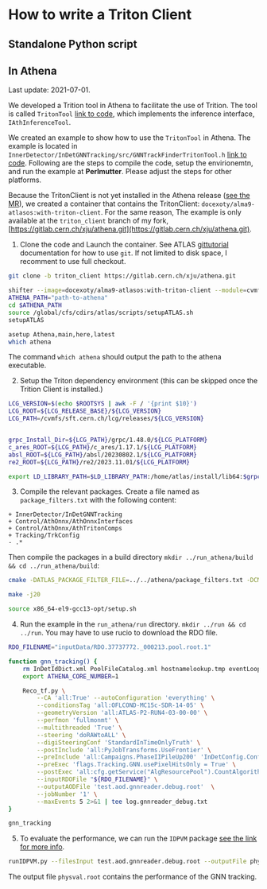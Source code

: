# How to write a Triton Client

## Standalone Python script

## In Athena

Last update: 2021-07-01.

We developed a Trition tool in Athena to facilitate the use of Trition. The tool is called `TritonTool` [link to code](https://gitlab.cern.ch/xju/athena/-/blob/triton_client/Control/AthOnnx/AthTritonComps/src/TritonTool.h?ref_type=heads), which implements the inference interface, `IAthInferenceTool`. 

We created an example to show how to use the `TritonTool` in Athena. The example is located in `InnerDetector/InDetGNNTracking/src/GNNTrackFinderTritonTool.h` [link to code](https://gitlab.cern.ch/xju/athena/-/blob/triton_client/InnerDetector/InDetGNNTracking/src/GNNTrackFinderTritonTool.h?ref_type=heads). Following are the steps to compile the code, setup the envirionemtn, and run the example at **Perlmutter**. Please adjust the steps for other platforms.

Because the TritonClient is not yet installed in the Athena release ([see the MR](https://gitlab.cern.ch/atlas/atlasexternals/-/merge_requests/1105)), we created a container that contains the TritonClient: `docexoty/alma9-atlasos:with-triton-client`. For the same reason, The example is only available at the `triton_client` branch of my fork, [https://gitlab.cern.ch/xju/athena.git](https://gitlab.cern.ch/xju/athena.git).


1. Clone the code and Launch the container.
See ATLAS [gittutorial](https://atlassoftwaredocs.web.cern.ch/gittutorial/gitlab-fork/) documentation for how to use `git`. If not limited to disk space, I recomment to use full checkout.

```bash
git clone -b triton_client https://gitlab.cern.ch/xju/athena.git

shifter --image=docexoty/alma9-atlasos:with-triton-client --module=cvmfs bash
ATHENA_PATH="path-to-athena"
cd $ATHENA_PATH
source /global/cfs/cdirs/atlas/scripts/setupATLAS.sh
setupATLAS

asetup Athena,main,here,latest
which athena
```
The command `which athena` should output the path to the athena executable.

2. Setup the Triton dependency environment (this can be skipped once the Trition Client is installed.)

```bash
LCG_VERSION=$(echo $ROOTSYS | awk -F / '{print $10}')
LCG_ROOT=${LCG_RELEASE_BASE}/${LCG_VERSION}
LCG_PATH=/cvmfs/sft.cern.ch/lcg/releases/${LCG_VERSION}


grpc_Install_Dir=${LCG_PATH}/grpc/1.48.0/${LCG_PLATFORM}
c_ares_ROOT=${LCG_PATH}/c_ares/1.17.1/${LCG_PLATFORM}
absl_ROOT=${LCG_PATH}/absl/20230802.1/${LCG_PLATFORM}
re2_ROOT=${LCG_PATH}/re2/2023.11.01/${LCG_PLATFORM}

export LD_LIBRARY_PATH=$LD_LIBRARY_PATH:/home/atlas/install/lib64:$grpc_Install_Dir/lib:$c_ares_ROOT/lib64:$absl_ROOT/lib64:$re2_ROOT/lib64
```

3. Compile the relevant packages. 
Create a file named as `package_filters.txt` with the following content:
```
+ InnerDetector/InDetGNNTracking
+ Control/AthOnnx/AthOnnxInterfaces
+ Control/AthOnnx/AthTritonComps
+ Tracking/TrkConfig
- .*
```
Then compile the packages in a build directory `mkdir ../run_athena/build && cd ../run_athena/build`:
```bash
cmake -DATLAS_PACKAGE_FILTER_FILE=../../athena/package_filters.txt -DCMAKE_PREFIX_PATH="/home/atlas/install/lib64/cmake;${grpc_Install_Dir}/lib/cmake;${c_ares_ROOT}/lib64/cmake;${absl_ROOT}/lib64/cmake;${re2_ROOT}/lib64/cmake" ../../athena/Projects/WorkDir

make -j20

source x86_64-el9-gcc13-opt/setup.sh
```

4. Run the example in the `run_athena/run` directory. `mkdir ../run && cd ../run`.
You may have to use rucio to download the RDO file.
```bash
RDO_FILENAME="inputData/RDO.37737772._000213.pool.root.1"

function gnn_tracking() {
    rm InDetIdDict.xml PoolFileCatalog.xml hostnamelookup.tmp eventLoopHeartBeat.txt
    export ATHENA_CORE_NUMBER=1

    Reco_tf.py \
        --CA 'all:True' --autoConfiguration 'everything' \
        --conditionsTag 'all:OFLCOND-MC15c-SDR-14-05' \
        --geometryVersion 'all:ATLAS-P2-RUN4-03-00-00' \
        --perfmon 'fullmonmt' \
        --multithreaded 'True' \
        --steering 'doRAWtoALL' \
        --digiSteeringConf 'StandardInTimeOnlyTruth' \
        --postInclude 'all:PyJobTransforms.UseFrontier' \
        --preInclude 'all:Campaigns.PhaseIIPileUp200' 'InDetConfig.ConfigurationHelpers.OnlyTrackingPreInclude' 'InDetGNNTracking.InDetGNNTrackingFlags.gnnTritonValidation' \
        --preExec 'flags.Tracking.GNN.usePixelHitsOnly = True' \
        --postExec 'all:cfg.getService("AlgResourcePool").CountAlgorithmInstanceMisses = True' \
        --inputRDOFile "${RDO_FILENAME}" \
        --outputAODFile 'test.aod.gnnreader.debug.root'  \
        --jobNumber '1' \
        --maxEvents 5 2>&1 | tee log.gnnreader_debug.txt
}

gnn_tracking
```

5. To evaluate the performance, we can run the `IDPVM` package [see the link for more info](https://gitlab.cern.ch/atlas/athena/-/tree/main/InnerDetector/InDetValidation/InDetPhysValMonitoring?ref_type=heads).
```bash
runIDPVM.py --filesInput test.aod.gnnreader.debug.root --outputFile physval.root --doTightPrimary 
```
The output file `physval.root` contains the performance of the GNN tracking.
